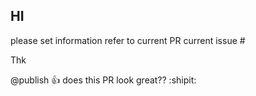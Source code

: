 ## HI



please set information refer to current PR
current issue #

Thk

@publish :+1: does this PR look great?? :shipit:
